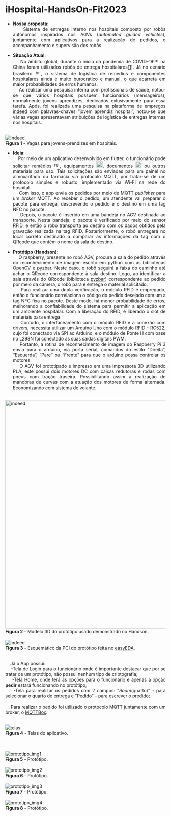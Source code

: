 # iHospital-HandsOn-Fit2023
<div style="text-align: justify"> 
	
- **Nossa proposta**:<br>&nbsp;&nbsp;&nbsp;&nbsp;Sistema de entregas interno nos hospitais composto por robôs autônomos inspirados nos AGVs (*automated guided vehicles*), juntamente com aplicativos para a realização de pedidos, o acompanhamento e supervisão dos robôs. 

- **Situação Atual**:<br>&nbsp;&nbsp;&nbsp;&nbsp;No âmbito global, durante o início da pandemia de COVID-19<img src="README_img\covid19.svg" width="17" height="17" alt="covid" /> na China foram utilizados robôs de entrega hospitalares[[1]]. Já no cenário brasileiro <img src="README_img\brazil.svg" width="17" height="17" alt="brazil" />, o sistema de logística de remédios e componentes hospitalares ainda é muito burocrático e manual, o que acarreta em maior probabilidades de erros humanos.<br>&nbsp;&nbsp;&nbsp;&nbsp;Ao realizar uma pesquisa interna com profissionais de saúde, notou-se que vários hospitais possuem funcionários (mensageiros), normalmente jovens aprendizes, dedicados exlusivamente para essa tarefa.
Após, foi realizada uma pesquisa na plataforma de empregos [indeed] com palavras-chaves “jovem aprendiz hospital”, notou-se que várias vagas apresentavam atribuições de logística de entregas internas nos hospitais.

<br><img src="README_img\Vagas_indeed.png" alt="indeed"><br>**Figura 1** - Vagas para jovens-prendizes em hospitais.


 [1]: https://news.cgtn.com/news/2020-02-02/Hospitals-in-coronavirus-hit-Wuhan-use-medicine-delivery-robots-NKyRHprLry/index.html
	
 [indeed]: https://br.indeed.com/
	
- **Ideia**:<br>&nbsp;&nbsp;&nbsp;&nbsp;Por meio de um aplicativo desenvolvido em flutter, o funcionário pode solicitar remédios <img src="README_img\remedio.svg" width="17" height="17" alt="remedio" />, equipamentos <img src="README_img\ferramenta.svg" width="20" height="20" alt="ferramenta" />, documentos <img src="README_img\documentos.svg" width="19" height="19" alt="documento" /> ou outros materiais para uso. Tais solicitações são enviadas para um painel no almoxarifado ou farmácia via protocolo MQTT, por tratar-se de um protocolo simples e robusto, implementado via Wi-Fi na rede do hospital.<br>&nbsp;&nbsp;&nbsp;&nbsp;Com isso, o app envia os pedidos por meio de MQTT *publisher* para um *broker* MQTT. Ao receber o pedido, um atendente vai preparar o pacote para entrega, descrevendo o pedido e o destino em uma tag NFC no pacote.<br>&nbsp;&nbsp;&nbsp;&nbsp;Depois, o pacote é inserido em uma bandeja no AGV destinada ao transporte. Nesta bandeja, o pacote é verificado por meio do sensor RFID, e então o robô transporta ao destino com os dados obtidos pela gravação realizada na tag RFID. Posteriormente, o robô entregará no local correto destinado a comparar as informações da tag com o QRcode que contém o nome da sala de destino.

	
- **Protótipo (Handson)**:<br>&nbsp;&nbsp;&nbsp;&nbsp;O raspberry, presente no robô AGV, procura a sala do pedido através do reconhecimento de imagem escrito em python com as bibliotecas [OpenCV] e [pyzbar]. Neste caso, o robô seguirá a faixa do caminho até achar o QRcode correspondente à sala destino. Logo, ao identificar a sala através do QRcode (biblioteca [pyzbar]) correspondente ao pedido por meio da câmera, o robô para e entrega o material solicitado.<br>&nbsp;&nbsp;&nbsp;&nbsp;Para realizar uma dupla verificação, o módulo RFID é empregado, então o funcionário correlaciona o código do pedido desejado com um a tag NFC fixa no pacote. Deste modo, há menor probabilidade de erros, melhorando a confiabilidade do sistema para permitir a aplicação em um ambiente hospitalar. Com a liberação do RFID, é liberado o slot de materiais para entrega.<br>&nbsp;&nbsp;&nbsp;&nbsp;Contudo, o interfaceamento com o módulo RFID e a conexão com drivers, necessita utilizar um Arduino Uno com o módulo RFID - RC522, cujo foi conectado via SPI ao Arduino, e o módulo de Ponte H com base no L298N foi conectado às suas saídas digitais PWM.<br>&nbsp;&nbsp;&nbsp;&nbsp;Portanto, a rotina de reconhecimento de imagem do Raspberry Pi 3 envia para o arduino, via porta serial, comandos do estilo “Direita”, “Esquerda”, “Pare” ou “Frente” para que o arduino possa controlar os motores.<br>&nbsp;&nbsp;&nbsp;&nbsp;O AGV foi prototipado e impresso em uma impressora 3D utilizando PLA, este possui dois motores DC com caixas redutoras e rodas com pneus com tração traseira. Possibilitando assim a realização de manobras de curvas com a atuação dos motores de forma alternada. Economizando com sistema de volante.

<br><img src="README_img\prototipo_montado.png" width="930" height="716" alt="indeed"><br>**Figura 2** - Modelo 3D do protótipo usado demonstrado no Handson.<br><br><img src="README_img\Schematic_iHospital.png" alt="indeed"><br>**Figura 3** - Esquemático da PCI do protótipo feita no [easyEDA].

<br>&nbsp;&nbsp;&nbsp;&nbsp;Já o App possui: <br>&nbsp;&nbsp;&nbsp;&nbsp;-Tela de Login para o funcionário onde é importante destacar que por se tratar de um protótipo, não possui nenhum tipo de criptografia;<br>&nbsp;&nbsp;&nbsp;&nbsp;-Tela Home, onde terá as opções para o funcionário e apenas a opção **pedir** estará funcionando no protótipo;<br>&nbsp;&nbsp;&nbsp;&nbsp;-Tela para realizar os pedidos com 2 campos: "*Room*(quarto)" - para selecionar o quarto de entrega e "Pedido" - para escrever o predido;<br><br>&nbsp;&nbsp;&nbsp;&nbsp;Para realizar o pedido foi utilizado o protocolo MQTT juntamente com um broker, o [MQTTBox].

<br><img src="README_img\Telas.png" alt="telas"><br>**Figura 4** - Telas do aplicativo.

[easyEDA]: https://oshwlab.com/luiz.acciari/ihospital
[OpenCV]: https://docs.opencv.org/2.4/modules/core/doc/intro.html
[pyzbar]: https://github.com/NaturalHistoryMuseum/pyzbar/
[MQTTBox]: https://chrome.google.com/webstore/detail/mqttbox/kaajoficamnjijhkeomgfljpicifbkaf

<br><br><img src="README_img\prot1.jpg" alt="prototipo_img1"><br>**Figura 5** - Protótipo.
<br><br><img src="README_img\prot2.jpg" alt="prototipo_img2"><br>**Figura 6** - Protótipo.
<br><br><img src="README_img\prot3.jpg" alt="prototipo_img3"><br>**Figura 7** - Protótipo.
<br><br><img src="README_img\prot4.jpg" alt="prototipo_img4"><br>**Figura 8** - Protótipo.
	
</div>

